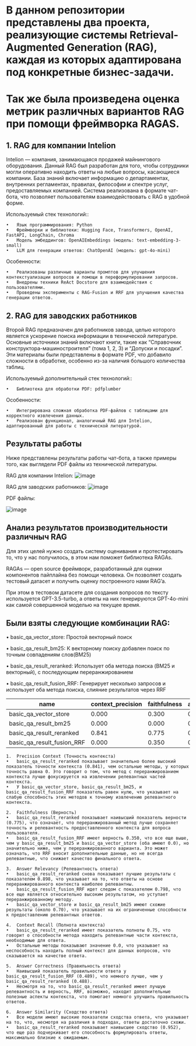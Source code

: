 # В данном репозитории представлены два проекта, реализующие системы Retrieval-Augmented Generation (RAG), каждая из которых адаптирована под конкретные бизнес-задачи.
# Так же была произведена оценка метрик различных вариантов RAG при помощи фреймворка RAGAS.

## 1. RAG для компании Intelion

Intelion — компания, занимающаяся продажей майнингового оборудования. Данный RAG был разработан для того, чтобы сотрудники могли оперативно находить ответы на любые вопросы, касающиеся компании. База знаний включает информацию о департаментах, внутренних регламентах, правилах, философии и спектре услуг, предоставляемых компанией. Система реализована в формате чат-бота, что позволяет пользователям взаимодействовать с RAG в удобной форме.

Используемый стек технологий::

	•	Язык программирования: Python
	•	Фреймворки и библиотеки: Hugging Face, Transformers, OpenAI, FastAPI, LongChain, Chroma
	•	Модель эмбеддингов: OpenAIEmbeddings (модель: text-embedding-3-small)
	•	LLM для генерации ответов: ChatOpenAI (модель: gpt-4o-mini)

Особенности:

	•	Реализованы различные варианты промптов для улучшения контекстуализации вопросов и помощи в переформулировании запросов.
	•	Внедрены техники ReAct Docstore для взаимодействия с пользователями.
	•	Проведены эксперименты с RAG-Fusion и RRF для улучшения качества генерации ответов.

## 2. RAG для заводских работников

Второй RAG предназначен для работников завода, целью которого является ускорение поиска информации в технической литературе. Основные источники знаний включают книги, такие как “Справочник конструктора-машиностроителя” (тома 1, 2, 3) и “Допуски и посадки”. Эти материалы были представлены в формате PDF, что добавило сложности в обработке, особенно из-за наличия большого количества таблиц.

Используемый дополнительный стек технологий::

	•	Библиотека для обработки PDF: pdfplumber

Особенности:

	•	Интегрирована сложная обработка PDF-файлов с таблицами для корректного извлечения данных.
	•	Реализован функционал, аналогичный RAG для Intelion, адаптированный для работы с технической литературой.

 ## Результаты работы

Ниже представлены результаты работы чат-бота, а также примеры того, как выглядели PDF файлы из технической литературы.

RAG для компании Intelion:
![image](https://github.com/user-attachments/assets/78c67e56-01ca-432c-a1cf-32fbe271019e)

RAG для заводских работников:
![image](https://github.com/user-attachments/assets/dddbf96c-9be8-46ca-80c8-2f72764a1442)

PDF файлы:

![image](https://github.com/user-attachments/assets/cea9c0bc-4309-4f15-84be-a8656fa47072)

## Анализ результатов производительности различныч RAG

Для этих целей нужно создать систему оценивания и протестировать то, что у нас получилось, в этом нам поможет библиотека RAGAs.

RAGAs — open source фреймворк, разработанный для оценки компонентов пайплайна без помощи человека. Он позволяет создать тестовый датасет и получить оценку построенного нами RAG’a.

При этом в тестовом датасете для создания вопросов по тексту используется GPT-3.5-turbo, а ответы на них генерируются GPT-4o-mini как самой совершенной моделью на текущее время. 

## Были взяты следующие комбинации RAG:

• basic_qa_vector_store: Простой векторный поиск

• basic_qa_result_bm25: К векторному поиску добавлен поиск по точным совпадениям слов(BM25) 

• basic_qa_result_reranked: Использует оба метода поиска (BM25 и векторный), с последующим переранжированием

• basic_qa_result_fusion_RRF: Генерирует несколько запросов и использует оба метода поиска, слияние результатов через RRF


| name                       | context_precision | faithfulness | answer_relevancy | context_recall | answer_correctness | answer_similarity |
|----------------------------|--------------------|--------------|------------------|----------------|--------------------|-------------------|
| basic_qa_vector_store      | 0.000              | 0.300        | 0.702250         | 0.00           | 0.405394           | 0.909810          |
| basic_qa_result_bm25       | 0.000              | 0.000        | 0.704887         | 0.00           | 0.418296           | 0.914565          |
| basic_qa_result_reranked   | 0.841              | 0.775        | 0.898564         | 0.75           | 0.487764           | 0.951729          |
| basic_qa_result_fusion_RRF | 0.000              | 0.350        | 0.797542         | 0.00           | 0.489093           | 0.948525          |

	1.	Precision Context (Точность контекста)
	•	basic_qa_result_reranked показывает значительно более высокий показатель точности контекста (0.841), чем остальные методы, у которых точность равна 0. Это говорит о том, что метод с переранжированием контекста лучше фокусируется на извлечении релевантных частей контекста.
	•	У basic_qa_vector_store, basic_qa_result_bm25, и basic_qa_result_fusion_RRF показатель равен нулю, что указывает на слабую способность этих методов к точному извлечению релевантного контекста.
 
	2.	Faithfulness (Верность)
	•	basic_qa_result_reranked показывает наивысший показатель верности (0.775), что означает, что переранжированный метод лучше сохраняет точность и релевантность предоставленного контекста для вопроса пользователя.
	•	basic_qa_result_fusion_RRF имеет верность 0.350, что все еще выше, чем у basic_qa_result_bm25 и basic_qa_vector_store (оба имеют 0.0), но значительно ниже, чем у переранжированного варианта. Это может означать, что RRF вносит дополнительные данные, но не всегда релевантные, что снижает качество финального ответа.
 
	3.	Answer Relevancy (Релевантность ответа)
	•	basic_qa_result_reranked снова показывает лучшие результаты с показателем 0.898, что указывает на то, что ответы на основе переранжированного контекста наиболее релевантны.
	•	basic_qa_result_fusion_RRF идет следом с показателем 0.798, что все еще является относительно высоким результатом, но уступает переранжированному методу.
	•	basic_qa_vector_store и basic_qa_result_bm25 имеют схожие результаты (около 0.70), что указывает на их ограниченные способности к предоставлению релевантных ответов.
 
	4.	Context Recall (Полнота контекста)
	•	basic_qa_result_reranked имеет показатель полноты 0.75, что говорит о способности метода находить релевантные части контекста, необходимые для ответа.
	•	Остальные методы показывают значение 0.0, что указывает на неспособность находить полный контекст для данных вопросов, что сказывается на качестве ответа.
 
	5.	Answer Correctness (Правильность ответа)
	•	Наивысший показатель правильности ответа у basic_qa_result_fusion_RRF (0.489), что немного лучше, чем у basic_qa_result_reranked (0.488).
	•	Несмотря на то, что basic_qa_result_reranked имеет лучшую релевантность и верность, RRF, возможно, находит дополнительные полезные аспекты контекста, что помогает немного улучшить правильность ответов.
 
	6.	Answer Similarity (Сходство ответа)
	•	Все модели имеют высокие показатели сходства ответа, что указывает на то, что, несмотря на различия в подходах, ответы достаточно схожи.
	•	basic_qa_result_reranked показывает наивысшее сходство (0.952), что еще раз подчеркивает его способность формулировать ответы, максимально близкие к ожидаемым.





